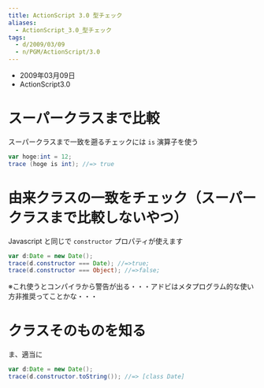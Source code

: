 ```yaml
---
title: ActionScript 3.0 型チェック
aliases:
  - ActionScript_3.0_型チェック
tags:
  - d/2009/03/09
  - n/PGM/ActionScript/3.0
---
```


- 2009年03月09日
- ActionScript3.0


スーパークラスまで比較
================================================================================
スーパークラスまで一致を遡るチェックには `is` 演算子を使う

```actionscript
var hoge:int = 12; 
trace (hoge is int); //=> true
```

由来クラスの一致をチェック（スーパークラスまで比較しないやつ）
================================================================================
Javascript と同じで `constructor` プロパティが使えます
```actionscript
var d:Date = new Date();
trace(d.constructor === Date); //=>true;
trace(d.constructor === Object); //=>false;
```

※これ使うとコンパイラから警告が出る・・・アドビはメタプログラム的な使い方非推奨ってことかな・・・

クラスそのものを知る
================================================================================
ま、適当に

```actionscript
var d:Date = new Date();
trace(d.constructor.toString()); //=> [class Date]
```

